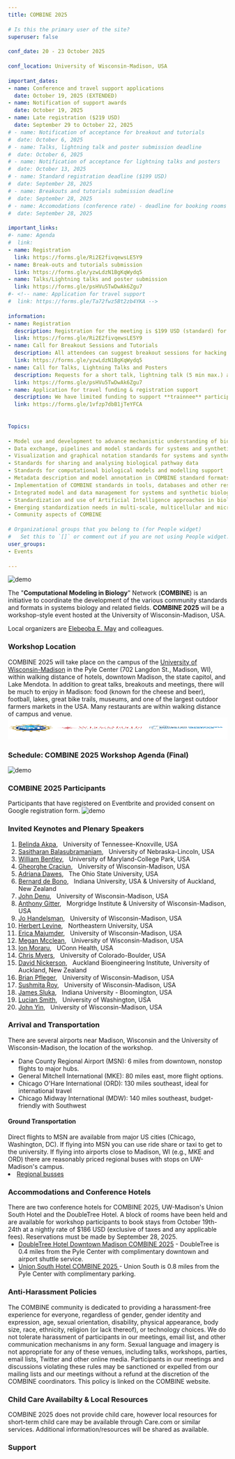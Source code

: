 ```yaml
---
title: COMBINE 2025

# Is this the primary user of the site?
superuser: false

conf_date: 20 - 23 October 2025

conf_location: University of Wisconsin-Madison, USA

important_dates:
- name: Conference and travel support applications 
  date: October 19, 2025 (EXTENDED) 
- name: Notification of support awards
  date: October 19, 2025
- name: Late registration ($219 USD)
  date: September 29 to October 22, 2025
# - name: Notification of acceptance for breakout and tutorials
#  date: October 6, 2025 
# - name: Talks, lightning talk and poster submission deadline
#  date: October 6, 2025 
# - name: Notification of acceptance for lightning talks and posters
#  date: October 13, 2025
# - name: Standard registration deadline ($199 USD)
#  date: September 28, 2025
# - name: Breakouts and tutorials submission deadline
#  date: September 28, 2025
# - name: Accomodations (conference rate) - deadline for booking rooms at the conference hotel (Union South and DoubleTree)
#  date: September 28, 2025

important_links:
#- name: Agenda
#  link: 
- name: Registration 
  link: https://forms.gle/Ri2E2fivqewsLE5Y9
- name: Break-outs and tutorials submission
  link: https://forms.gle/yzwLdzN1BgKqWydq5
- name: Talks/Lightning talks and poster submission
  link: https://forms.gle/psHVu5TwDwAk6Zgu7
#- <!-- name: Application for travel support
#  link: https://forms.gle/Ta72fwz5Bt2zb4YKA -->

information:
- name: Registration
  description: Registration for the meeting is $199 USD (standard) for in person and free for virtual attendees. **After September 28th, late registration is $219 USD.**  Please register at the link above as soon as possible and finalize your registration using the EventBrite link on the registration form. This will help us plan the schedule and match your interests to the timing of the breakouts, etc. Note, only registered attendees will be sent information related to the meeting.
  link: https://forms.gle/Ri2E2fivqewsLE5Y9
- name: Call for Breakout Sessions and Tutorials
  description: All attendees can suggest breakout sessions for hacking and/or detailed discussions of certain aspects of one or several of the COMBINE standard(s), metadata and semantic annotations (format-specific or overarching), application and implementations of the COMBINE standards, or any other topic relevant for the COMBINE community. The topics for those breakout sessions, and the time slots which would suit their communities can be submitted via the link above. Note, breakout session organisers will be responsible for creating and hosting their own online sessions, if required.
  link: https://forms.gle/yzwLdzN1BgKqWydq5
- name: Call for Talks, Lightning Talks and Posters
  description: Requests for a short talk, lightning talk (5 min max.) and/or poster can be submitted via the link above. This link should also be used to submit title and abstract for invited talks.  Please use several forms if you want to submit abstracts on different topics. The submission deadline is outlined above. Talks will take place during the community session and posters will be displayed during a dedicated poster session at the meeting.
  link: https://forms.gle/psHVu5TwDwAk6Zgu7
- name: Application for travel funding & registration support
  description: We have limited funding to support **trainnee** participation in the COMBINE 2025 Workshop for students and postdocs who make a significant contribution to the meeting.  Applications will be considered as they are received until funds are exhausted.  Therefore, please submit your application as soon as possible.
  link: https://forms.gle/1vfzp7dbB1jTeYFCA


Topics:

- Model use and development to advance mechanistic understanding of biological systems from molecular to physiome and community scales (e.g., development, epigenetics, host-pathogen systems, plant systems, microbiomes and communities)
- Data exchange, pipelines and model standards for systems and synthetic biology
- Visualization and graphical notation standards for systems and synthetic biology
- Standards for sharing and analysing biological pathway data
- Standards for computational biological models and modelling support
- Metadata description and model annotation in COMBINE standard formats
- Implementation of COMBINE standards in tools, databases and other resources
- Integrated model and data management for systems and synthetic biology
- Standardization and use of Artificial Intelligence approaches in biological modelling
- Emerging standardization needs in multi-scale, multicellular and microbial community modeling
- Community aspects of COMBINE

# Organizational groups that you belong to (for People widget)
#   Set this to `[]` or comment out if you are not using People widget.
user_groups:
- Events

---
```


<img src="/images/combine2025/combine-2025-logo2.png" alt="demo" class="img-responsive">
<br/>

The "**Computational Modeling in Biology**" Network (**COMBINE**) is an initiative to coordinate the development of the various community standards and formats in systems biology and related fields. **COMBINE 2025** will be a workshop-style event hosted at the University of Wisconsin-Madison, USA.

Local organizers are <a href="mailto:emay5@wisc.edu">Elebeoba E. May</a> and colleagues. 

<h3>Workshop Location</h3>
COMBINE 2025 will take place on the campus of the <a href="https://www.wisc.edu/">University of Wisconsin-Madison</a> in the Pyle Center (702 Langdon St., Madison, WI), within walking distance of hotels, downtown Madison, the state capitol, and Lake Mendota. In addition to great talks, breakouts and meetings, there will be much to enjoy in Madison:  food (known for the cheese and beer), football, lakes, great bike trails, museums, and one of the largest outdoor farmers markets in the USA.  Many restaurants are within walking distance of campus and venue.

<img src="/images/combine2025/nsf_wid_crbm.png" width="700" height="50" alt="demo" class="img-responsive">  

<h3>Schedule: COMBINE 2025 Workshop Agenda (Final) </h3>

<img src="/images/combine2025/AgendaFinal_COMBINE2025.png" alt="demo" class="img-responsive">

<h3> COMBINE 2025 Participants </h3>
Participants that have registered on Eventbrite and provided consent on Google registration form.
<img src="/images/combine2025/Participants_COMBINE2025.png" alt="demo" class="img-responsive">


<h3> Invited Keynotes and Plenary Speakers</h3>

<ol>
  <li><a href="https://cbe.utk.edu/people/belinda-akpa/">Belinda Akpa</a>, &nbsp;		University of Tennessee-Knoxville, USA</li>
  <li><a href="https://computing.unl.edu/person/sasitharan-balasubramaniam/">Sasitharan Balasubramaniam</a>, &nbsp; 	University of Nebraska-Lincoln, USA</li>
  <li><a href="https://bentley.umd.edu/">William Bentley</a>, &nbsp; 	University of Maryland-College Park, USA</li>
  <li><a href="https://people.math.wisc.edu/~craciun/">Gheorghe Craciun</a>, &nbsp;	University of Wisconsin-Madison, USA</li>
  <li><a href="https://math.osu.edu/people/dawes.33/">Adriana Dawes</a>, &nbsp;	The Ohio State University, USA</li>
  <li><a href=" ">Bernard de Bono</a>, &nbsp; 	Indiana University, USA & University of Auckland, New Zealand</li>
  <li><a href="https://wid.wisc.edu/people/john-denu/">John Denu</a>, &nbsp;		University of Wisconsin-Madison, USA</li>
  <li><a href="https://morgridge.org/profile/anthony-gitter/">Anthony Gitter</a>, &nbsp;	Morgridge Institute & University of Wisconsin-Madison, USA</li>
  <li><a href="https://wid.wisc.edu/people/jo-handelsman/">Jo Handelsman</a>, &nbsp;	University of Wisconsin-Madison, USA</li>
  <li><a href="https://cos.northeastern.edu/people/herbie-levine/">Herbert Levine</a>, &nbsp; 	Northeastern University, USA</li>
  <li><a href="https://bact.wisc.edu/people_profile.php?t=rf&p=emajumder">Erica Majumder</a>, &nbsp;	University of Wisconsin-Madison, USA</li>
  <li><a href="https://engineering.wisc.edu/directory/profile/megan-mcclean/">Megan Mcclean</a>, &nbsp;	University of Wisconsin-Madison, USA</li>
  <li><a href="https://facultydirectory.uchc.edu/profile?profileId=Moraru-Ion">Ion Moraru</a>, &nbsp;		UConn Health, USA</li>
  <li><a href="https://www.colorado.edu/ecee/chris-myers">Chris Myers</a>, &nbsp;		University of Colorado-Boulder, USA</li>
  <li><a href="https://profiles.auckland.ac.nz/d-nickerson">David Nickerson</a>, &nbsp; Auckland Bioengineering Institute, University of Auckland, New Zealand</li>
  <li><a href="https://engineering.wisc.edu/directory/profile/brian-pfleger/">Brian Pfleger</a>, &nbsp;		University of Wisconsin-Madison, USA</li>
  <li><a href="https://wid.wisc.edu/people/sushmita-roy/">Sushmita Roy</a>, &nbsp;	University of Wisconsin-Madison, USA</li>
  <li><a href="https://luddy.indiana.edu/contact/profile/?James_Sluka">James Sluka</a>, &nbsp; 	Indiana University - Bloomington, USA</li>
  <li><a href=" ">Lucian Smith</a>, &nbsp; University of Washington, USA</li>
  <li><a href="https://wid.wisc.edu/people/john-yin/">John Yin</a>, &nbsp;		University of Wisconsin-Madison, USA</li>

</ol> 
 
<h3>Arrival and Transportation</h3>

There are several airports near Madison, Wisconsin and the University of Wisconsin-Madison, the location of the workshop.

- Dane County Regional Airport (MSN): 6 miles from downtown, nonstop flights to major hubs. 
- General Mitchell International (MKE): 80 miles east, more flight options.
- Chicago O'Hare International (ORD): 130 miles southeast, ideal for international travel
- Chicago Midway International (MDW): 140 miles southeast, budget-friendly with Southwest

<h4>Ground Transportation </h4>
  Direct flights to MSN are available from major US cities (Chicago, Washington, DC).  If flying into MSN you can use ride share or taxi to get to the university.  If flying into airports close to Madison, WI (e.g., MKE and ORD) there are reasonably priced regional buses with stops on UW-Madison's campus. <li><a href="https://transportation.wisc.edu/commuter-solutions/bus/intercitybuses/">Regional busses</a> 

<h3>Accommodations and Conference Hotels </h3>
There are two conference hotels for COMBINE 2025, UW-Madison's Union South Hotel and the DoubleTree Hotel. A block of rooms have been held and are available for workshop participants to book stays from October 19th-24th at a nightly rate of $186 USD (exclusive of taxes and any applicable fees).  Reservations must be made by September 28, 2025.

 - <a href="https://www.hilton.com/en/attend-my-event/msndtdt-com-9f9ba3f4-979e-4320-988e-43095848ebec/">DoubleTree Hotel Downtown Madison COMBINE 2025</a> - DoubleTree is 0.4 miles from the Pyle Center with complimentary downtown and airport shuttle service.
 - <a href="https://go.wisc.edu/hotel-combine-2025"> Union South Hotel COMBINE 2025 </a> -   Union South is 0.8 miles from the Pyle Center with complimentary parking.


<h3> Anti-Harassment Policies </h3>
The COMBINE community is dedicated to providing a harassment-free experience for everyone, regardless of gender, gender identity and expression, age, sexual orientation, disability, physical appearance, body size, race, ethnicity, religion (or lack thereof), or technology choices. We do not tolerate harassment of participants in our meetings, email list, and other communication mechanisms in any form. Sexual language and imagery is not appropriate for any of these venues, including talks, workshops, parties, email lists, Twitter and other online media. Participants in our meetings and discussions violating these rules may be sanctioned or expelled from our mailing lists and our meetings without a refund at the discretion of the COMBINE coordinators. This policy is linked on the COMBINE website.

<h3> Child Care Availabilty & Local Resources </h3>
COMBINE 2025 does not provide child care, however local resources for short-term child care may be available through Care.com or similar services.  Additional information/resources will be shared as available. 


<h3>Support</h3>

